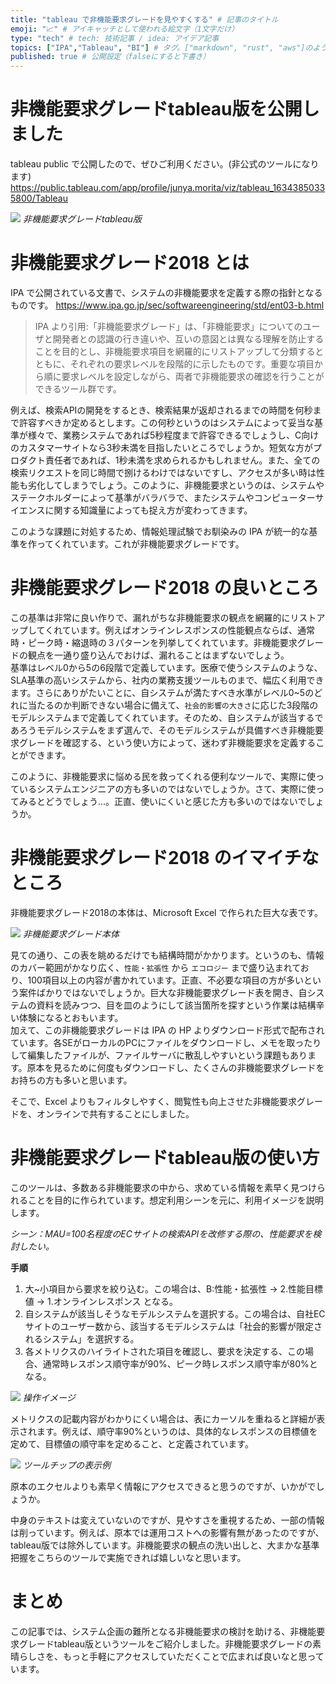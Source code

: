 ```yaml
---
title: "tableau で非機能要求グレードを見やすくする" # 記事のタイトル
emoji: "📈" # アイキャッチとして使われる絵文字（1文字だけ）
type: "tech" # tech: 技術記事 / idea: アイデア記事
topics: ["IPA","Tableau", "BI"] # タグ。["markdown", "rust", "aws"]のように指定する
published: true # 公開設定（falseにすると下書き）
---
```


# 非機能要求グレードtableau版を公開しました

tableau public で公開したので、ぜひご利用ください。(非公式のツールになります)
https://public.tableau.com/app/profile/junya.morita/viz/tableau_16343850335800/Tableau


![](/images/hikino-yokyu-tableau-ver.png)
*非機能要求グレードtableau版*
# 非機能要求グレード2018 とは

IPA で公開されている文書で、システムの非機能要求を定義する際の指針となるものです。
https://www.ipa.go.jp/sec/softwareengineering/std/ent03-b.html

> IPA より引用:「非機能要求グレード」は、「非機能要求」についてのユーザと開発者との認識の行き違いや、互いの意図とは異なる理解を防止することを目的とし、非機能要求項目を網羅的にリストアップして分類するとともに、それぞれの要求レベルを段階的に示したものです。重要な項目から順に要求レベルを設定しながら、両者で非機能要求の確認を行うことができるツール群です。

例えば、検索APIの開発をするとき、検索結果が返却されるまでの時間を何秒まで許容すべきか定めるとします。この何秒というのはシステムによって妥当な基準が様々で、業務システムであれば5秒程度まで許容できるでしょうし、C向けのカスタマーサイトなら3秒未満を目指したいところでしょうか。短気な方がプロダクト責任者であれば、1秒未満を求められるかもしれません。また、全ての検索リクエストを同じ時間で捌けるわけではないですし、アクセスが多い時は性能も劣化してしまうでしょう。このように、非機能要求というのは、システムやステークホルダーによって基準がバラバラで、またシステムやコンピューターサイエンスに関する知識量によっても捉え方が変わってきます。

このような課題に対処するため、情報処理試験でお馴染みの IPA が統一的な基準を作ってくれています。これが非機能要求グレードです。

# 非機能要求グレード2018 の良いところ
この基準は非常に良い作りで、漏れがちな非機能要求の観点を網羅的にリストアップしてくれています。例えばオンラインレスポンスの性能観点ならば、通常時・ピーク時・縮退時の３パターンを列挙してくれています。非機能要求グレードの観点を一通り盛り込んでおけば、漏れることはまずないでしょう。  
基準はレベル0から5の6段階で定義しています。医療で使うシステムのような、SLA基準の高いシステムから、社内の業務支援ツールものまで、幅広く利用できます。さらにありがたいことに、自システムが満たすべき水準がレベル0~5のどれに当たるのか判断できない場合に備えて、`社会的影響の大きさ`に応じた3段階のモデルシステムまで定義してくれています。そのため、自システムが該当するであろうモデルシステムをまず選んで、そのモデルシステムが具備すべき非機能要求グレードを確認する、という使い方によって、迷わず非機能要求を定義することができます。

このように、非機能要求に悩める民を救ってくれる便利なツールで、実際に使っているシステムエンジニアの方も多いのではないでしょうか。さて、実際に使ってみるとどうでしょう…。正直、使いにくいと感じた方も多いのではないでしょうか。
# 非機能要求グレード2018 のイマイチなところ
非機能要求グレード2018の本体は、Microsoft Excel で作られた巨大な表です。

![](/images/hikino-yokyu-image.png)
*非機能要求グレード本体*

見ての通り、この表を眺めるだけでも結構時間がかかります。というのも、情報のカバー範囲がかなり広く、`性能・拡張性` から `エコロジー` まで盛り込まれており、100項目以上の内容が書かれています。正直、不必要な項目の方が多いという案件ばかりではないでしょうか。巨大な非機能要求グレード表を開き、自システムの資料を読みつつ、目を皿のようにして該当箇所を探すという作業は結構辛い体験になるとおもいます。  
加えて、この非機能要求グレードは IPA の HP よりダウンロード形式で配布されています。各SEがローカルのPCにファイルをダウンロードし、メモを取ったりして編集したファイルが、ファイルサーバに散乱しやすいという課題もあります。原本を見るために何度もダウンロードし、たくさんの非機能要求グレードをお持ちの方も多いと思います。

そこで、Excel よりもフィルタしやすく、閲覧性も向上させた非機能要求グレードを、オンラインで共有することにしました。

# 非機能要求グレードtableau版の使い方
このツールは、多数ある非機能要求の中から、求めている情報を素早く見つけられることを目的に作られています。想定利用シーンを元に、利用イメージを説明します。

*シーン：MAU=100名程度のECサイトの検索APIを改修する際の、性能要求を検討したい。*

**手順**

1. 大~小項目から要求を絞り込む。この場合は、B:性能・拡張性 -> 2.性能目標値 -> 1.オンラインレスポンス となる。
2. 自システムが該当しそうなモデルシステムを選択する。この場合は、自社ECサイトのユーザー数から、該当するモデルシステムは「社会的影響が限定されるシステム」を選択する。
3. 各メトリクスのハイライトされた項目を確認し、要求を決定する、この場合、通常時レスポンス順守率が90%、ピーク時レスポンス順守率が80%となる。

![](/images/hikino-yokyu-play.gif)
*操作イメージ*

メトリクスの記載内容がわかりにくい場合は、表にカーソルを重ねると詳細が表示されます。例えば、順守率90%というのは、具体的なレスポンスの目標値を定めて、目標値の順守率を定めること、と定義されています。

![](/images/hikino-yokyu-shosai.png)
*ツールチップの表示例*

原本のエクセルよりも素早く情報にアクセスできると思うのですが、いかがでしょうか。

中身のテキストは変えていないのですが、見やすさを重視するため、一部の情報は削っています。例えば、原本では運用コストへの影響有無があったのですが、tableau版では除外しています。非機能要求の観点の洗い出しと、大まかな基準把握をこちらのツールで実施できれば嬉しいなと思います。

# まとめ
この記事では、システム企画の難所となる非機能要求の検討を助ける、非機能要求グレードtableau版というツールをご紹介しました。非機能要求グレードの素晴らしさを、もっと手軽にアクセスしていただくことで広まれば良いなと思っています。